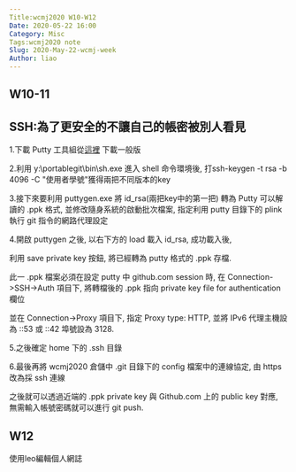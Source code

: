 ```yaml
---
Title:wcmj2020 W10-W12
Date: 2020-05-22 16:00
Category: Misc
Tags:wcmj2020 note
Slug: 2020-May-22-wcmj-week
Author: liao
---
```

W10-11
----

SSH:為了更安全的不讓自己的帳密被別人看見
----

1.下載 Putty 工具組從[這裡]  下載一般版

2.利用 y:\portablegit\bin\sh.exe 進入 shell 命令環境後, 打ssh-keygen -t rsa -b 4096 -C "使用者學號"獲得兩把不同版本的key

3.接下來要利用 puttygen.exe 將 id_rsa(兩把key中的第一把) 轉為 Putty 可以解讀的 .ppk 格式, 並修改隨身系統的啟動批次檔案, 指定利用 putty 目錄下的 plink 執行 git 指令的網路代理設定

4.開啟 puttygen 之後, 以右下方的 load 載入 id_rsa, 成功載入後,

 利用 save private key 按鈕, 將已經轉為 putty 格式的 .ppk 存檔.
 
 此一 .ppk 檔案必須在設定 putty 中 github.com session 時, 在 Connection->SSH->Auth 項目下, 將轉檔後的 .ppk 指向 private key file for authentication 欄位

並在 Connection->Proxy 項目下, 指定 Proxy type: HTTP, 並將 IPv6 代理主機設為 ::53 或 ::42 埠號設為 3128.

5.之後確定 home 下的 .ssh 目錄

6.最後再將 wcmj2020 倉儲中 .git 目錄下的 config 檔案中的連線協定, 由 https 改為採 ssh 連線

之後就可以透過近端的 .ppk private key 與 Github.com 上的 public key 對應, 無需輸入帳號密碼就可以進行 git push.


W12
----
使用leo編輯個人網誌






[這裡]:https://www.chiark.greenend.org.uk/~sgtatham/putty/